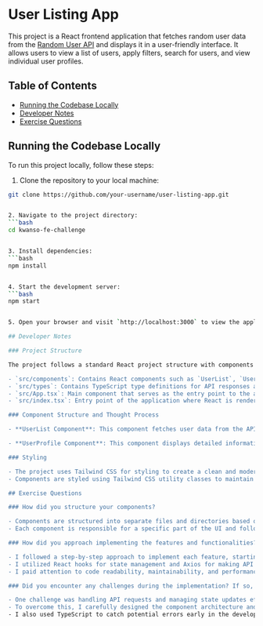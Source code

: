 # User Listing App

This project is a React frontend application that fetches random user data from the [Random User API](https://randomuser.me/api/) and displays it in a user-friendly interface. It allows users to view a list of users, apply filters, search for users, and view individual user profiles.

## Table of Contents
- [Running the Codebase Locally](#running-the-codebase-locally)
- [Developer Notes](#developer-notes)
- [Exercise Questions](#exercise-questions)

## Running the Codebase Locally

To run this project locally, follow these steps:

1. Clone the repository to your local machine:
```bash
git clone https://github.com/your-username/user-listing-app.git


2. Navigate to the project directory:
```bash
cd kwanso-fe-challenge


3. Install dependencies:
```bash
npm install


4. Start the development server:
```bash
npm start


5. Open your browser and visit `http://localhost:3000` to view the application.

## Developer Notes

### Project Structure

The project follows a standard React project structure with components organized into separate files and directories under the `src` directory. Here's a brief overview of the project structure:

- `src/components`: Contains React components such as `UserList`, `UserProfile`, etc.
- `src/types`: Contains TypeScript type definitions for API responses and other data structures.
- `src/App.tsx`: Main component that serves as the entry point to the application.
- `src/index.tsx`: Entry point of the application where React is rendered into the DOM.

### Component Structure and Thought Process

- **UserList Component**: This component fetches user data from the API and displays it in a list format. It includes pagination, filtering, and searching functionalities. The list is initially displayed as a table to improve readability and user experience.

- **UserProfile Component**: This component displays detailed information about an individual user. It includes the user's profile picture, name, email, location, etc. Users can navigate to this component by clicking on a user's name in the user list.

### Styling

- The project uses Tailwind CSS for styling to create a clean and modern UI.
- Components are styled using Tailwind CSS utility classes to maintain consistency and improve maintainability.

## Exercise Questions

### How did you structure your components?

- Components are structured into separate files and directories based on their functionality.
- Each component is responsible for a specific part of the UI and follows the principles of separation of concerns.

### How did you approach implementing the features and functionalities?

- I followed a step-by-step approach to implement each feature, starting with basic functionality and gradually adding enhancements.
- I utilized React hooks for state management and Axios for making API requests.
- I paid attention to code readability, maintainability, and performance while implementing the features.

### Did you encounter any challenges during the implementation? If so, how did you overcome them?

- One challenge was handling API requests and managing state updates effectively, especially when dealing with pagination and filtering.
- To overcome this, I carefully designed the component architecture and utilized React's useEffect hook to manage side effects.
- I also used TypeScript to catch potential errors early in the development process and ensure type safety.



